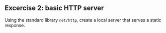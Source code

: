 ## Excercise 2: basic HTTP server
Using the standard library `net/http`, create a local server that serves a static response.